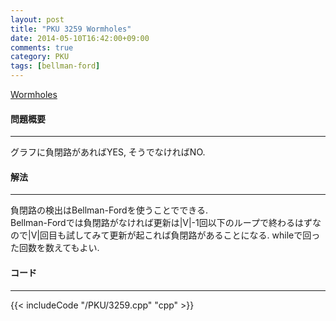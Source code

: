 ```yaml
---
layout: post
title: "PKU 3259 Wormholes"
date: 2014-05-10T16:42:00+09:00
comments: true
category: PKU
tags: [bellman-ford]
---
```


[Wormholes](http://poj.org/problem?id=3259)

#### 問題概要

****

グラフに負閉路があればYES, そうでなければNO.  

#### 解法

****

負閉路の検出はBellman-Fordを使うことでできる.  
Bellman-Fordでは負閉路がなければ更新は|V|-1回以下のループで終わるはずなので|V|回目も試してみて更新が起これば負閉路があることになる. whileで回った回数を数えてもよい.  

#### コード

****

{{< includeCode "/PKU/3259.cpp" "cpp" >}}

